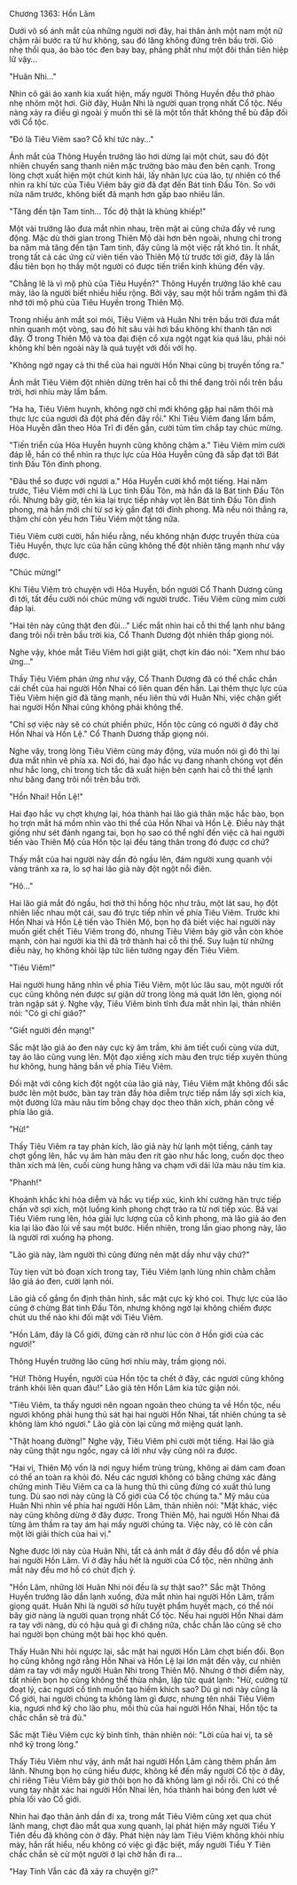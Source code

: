 




Chương 1363: Hồn Lâm


Dưới vô số ánh mắt của những người nơi đây, hai thân ảnh một nam một nữ chậm rãi bước ra từ hư không, sau đó lăng không đứng trên bầu trời. Gió nhẹ thổi qua, áo bào tóc đen bay bay, phảng phất như một đôi thần tiên hiệp lữ vậy…

"Huân Nhi…"

Nhìn cô gái áo xanh kia xuất hiện, mấy người Thông Huyền đều thở phào nhẹ nhõm một hơi. Giờ đây, Huân Nhi là người quan trọng nhất Cổ tộc. Nếu nàng xảy ra điều gì ngoài ý muốn thì sẽ là một tổn thất không thể bù đắp đối với Cổ tộc.

"Đó là Tiêu Viêm sao? Cỗ khí tức này…"

Ánh mắt của Thông Huyền trưởng lão hơi dừng lại một chút, sau đó đột nhiên chuyển sang thanh niên mặc trường bào màu đen bên cạnh. Trong lòng chợt xuất hiện một chút kinh hãi, lấy nhãn lực của lão, tự nhiên có thể nhìn ra khí tức của Tiêu Viêm bây giờ đã đạt đến Bát tinh Đấu Tôn. So với nửa năm trước, không biết đã mạnh hơn gấp bao nhiêu lần.

"Tăng đến tận Tam tinh… Tốc độ thật là khủng khiếp!"

Một vài trưởng lão đưa mắt nhìn nhau, trên mặt ai cũng chứa đầy vẻ rung động. Mặc dù thời gian trong Thiên Mộ dài hơn bên ngoài, nhưng chỉ trong ba năm mà tăng đến tận Tam tinh, đây cũng là một việc rất khó tin. Ít nhất, trong tất cả các ứng cử viên tiến vào Thiên Mộ từ trước tới giờ, đây là lần đầu tiên bọn họ thấy một người có được tiến triển kinh khủng đến vậy.

"Chẳng lẽ là vì mộ phủ của Tiêu Huyền?" Thông Huyền trưởng lão khẽ cau mày, lão là người biết nhiều hiểu rộng. Bởi vậy, sau một hồi trầm ngâm thì đã nhớ tới mộ phủ của Tiêu Huyền trong Thiên Mộ.

Trong nhiều ánh mắt soi mói, Tiêu Viêm và Huân Nhi trên bầu trời đưa mắt nhìn quanh một vòng, sau đó hít sâu vài hơi bầu không khí thanh tân nơi đây. Ở trong Thiên Mộ và tòa đại điện cổ xưa ngột ngạt kia quá lâu, phải nói không khí bên ngoài này là quá tuyệt với đối với họ.

"Không ngờ ngay cả thi thể của hai người Hồn Nhai cũng bị truyền tống ra."

Ánh mắt Tiêu Viêm đột nhiên dừng trên hai cỗ thi thể đang trôi nổi trên bầu trời, hơi nhíu mày lẩm bẩm.

"Ha ha, Tiêu Viêm huynh, không ngờ chỉ mới không gặp hai năm thôi mà thực lực của ngươi đã đột phá đến đây rồi." Khi Tiêu Viêm đang lẩm bẩm, Hỏa Huyễn dẫn theo Hỏa Trĩ đi đến gần, cười tủm tỉm chắp tay chúc mừng.

"Tiến triển của Hỏa Huyễn huynh cũng không chậm a." Tiêu Viêm mỉm cười đáp lễ, hắn có thể nhìn ra thực lực của Hỏa Huyễn cũng đã sắp đạt tới Bát tinh Đấu Tôn đỉnh phong.

"Đâu thể so được với ngươi a." Hỏa Huyễn cười khổ một tiếng. Hai năm trước, Tiêu Viêm mới chỉ là Lục tinh Đấu Tôn, mà hắn đã là Bát tinh Đấu Tôn rồi. Nhưng bây giờ, tên kia lại trực tiếp nhảy vọt lên Bát tinh Đấu Tôn đỉnh phong, mà hắn mới chỉ từ sơ kỳ gần đạt tới đỉnh phong. Mà nếu nói thẳng ra, thậm chí còn yếu hơn Tiêu Viêm một tầng nữa.

Tiêu Viêm cười cười, hắn hiểu rằng, nếu không nhận được truyền thừa của Tiêu Huyền, thực lực của hắn cũng không thể đột nhiên tăng mạnh như vậy được.

"Chúc mừng!"

Khi Tiêu Viêm trò chuyện với Hỏa Huyễn, bốn người Cổ Thanh Dương cũng đi tới, tất đều cười nói chúc mừng với người trước. Tiêu Viêm cũng mỉm cười đáp lại.

"Hai tên này cũng thật đen đủi…" Liếc mắt nhìn hai cỗ thi thể lạnh như băng đang trôi nổi trên bầu trời kia, Cổ Thanh Dương đột nhiên thấp giọng nói.

Nghe vậy, khóe mắt Tiêu Viêm hơi giật giật, chợt kín đáo nói: "Xem như báo ứng…"

Thấy Tiêu Viêm phản ứng như vậy, Cổ Thanh Dương đã có thể chắc chắn cái chết của hai người Hồn Nhai có liên quan đến hắn. Lại thêm thực lực của Tiêu Viêm hiện giờ đã tăng mạnh, nếu liên thủ với Huân Nhi, việc chặn giết hai người Hồn Nhai cũng không phải không thể.

"Chỉ sợ việc này sẽ có chút phiền phức, Hồn tộc cũng có người ở đây chờ Hồn Nhai và Hồn Lệ." Cổ Thanh Dương thấp giọng nói.

Nghe vậy, trong lòng Tiêu Viêm cũng máy động, vừa muốn nói gì đó thì lại đưa mắt nhìn về phía xa. Nơi đó, hai đạo hắc vụ đang nhanh chóng vọt đến như hắc long, chỉ trong tích tắc đã xuất hiện bên cạnh hai cỗ thi thể lạnh như băng đang trôi nổi trên bầu trời.

"Hồn Nhai! Hồn Lệ!"

Hai đạo hắc vụ chợt khựng lại, hóa thành hai lão giả thân mặc hắc bào, bọn họ trợn mắt há mồm nhìn vào thi thể của Hồn Nhai và Hồn Lệ. Điều này thật giống như sét đánh ngang tai, bọn họ sao có thể nghĩ đến việc cả hai người tiến vào Thiên Mộ của Hồn tộc lại đều táng thân trong đó được cơ chứ?

Thấy mắt của hai người này dần đỏ ngầu lên, đám người xung quanh vội vàng tránh xa ra, lo sợ hai lão già này đột ngột nổi điên.

"Hô…"

Hai lão giả mắt đỏ ngầu, hơi thở thì hồng hộc như trâu, một lát sau, họ đột nhiên liếc nhau một cái, sau đó trực tiếp nhìn về phía Tiêu Viêm. Trước khi Hồn Nhai và Hồn Lệ tiến vào Thiên Mộ, bọn họ đã biết việc hai người này muốn giết chết Tiêu Viêm trong đó, nhưng Tiêu Viêm bây giờ vẫn còn khỏe mạnh, còn hai người kia thì đã trở thành hai cỗ thi thể. Suy luận từ những điều này, họ không khỏi lập tức liên tưởng ngay đến Tiêu Viêm.

"Tiêu Viêm!"

Hai người hung hăng nhìn về phía Tiêu Viêm, một lúc lâu sau, một người rốt cục cũng không nén được sự giận dữ trong lòng mà quát lớn lên, giọng nói tràn ngập sát ý. Nghe vậy, Tiêu Viêm bình tĩnh đưa mắt nhìn lại, thản nhiên nói: "Có gì chỉ giáo?"

"Giết người đền mạng!"

Sắc mặt lão giả áo đen này cực kỳ âm trầm, khi âm tiết cuối cùng vừa dứt, tay áo lão cũng vung lên. Một đạo xiềng xích màu đen trực tiếp xuyên thủng hư không, hung hăng bắn về phía Tiêu Viêm.

Đối mặt với công kích đột ngột của lão giả này, Tiêu Viêm mặt không đổi sắc bước lên một bước, bàn tay tràn đầy hỏa diễm trực tiếp nắm lấy sợi xích kia, một đường lửa màu nâu tím bỗng chạy dọc theo thân xích, phản công về phía lão giả.

"Hừ!"

Thấy Tiêu Viêm ra tay phản kích, lão giả này hừ lạnh một tiếng, cánh tay chợt gồng lên, hắc vụ âm hàn màu đen rít gào như hắc long, cuốn dọc theo thân xích mà lên, cuối cùng hung hăng va chạm với dải lửa màu nâu tím kia.

"Phanh!"

Khoảnh khắc khi hỏa diễm và hắc vụ tiếp xúc, kình khí cường hãn trực tiếp chấn vỡ sợi xích, một luồng kình phong chợt trào ra từ nơi tiếp xúc. Bả vai Tiêu Viêm rung lên, hóa giải lực lượng của cỗ kình phong, mà lão giả áo đen kia lại lảo đảo lùi về sau một bước. Hiển nhiên, trong lần giao phong này, lão là người rơi xuống hạ phong.

"Lão già này, làm người thì cũng đừng nên mặt dầy như vậy chứ?"

Tùy tiẹn vứt bỏ đoạn xích trong tay, Tiêu Viêm lạnh lùng nhìn chằm chằm lão giả áo đen, cười lạnh nói.

Lão giả cố gắng ổn định thân hình, sắc mặt cực kỳ khó coi. Thực lực của lão cũng ở chừng Bát tinh Đấu Tôn, nhưng không ngờ lại không chiếm được chút ưu thế nào khi đối mặt với Tiêu Viêm.

"Hồn Lâm, đây là Cổ giới, đừng càn rỡ như lúc còn ở Hồn giới của các ngươi!"

Thông Huyền trưởng lão cũng hơi nhíu mày, trầm giọng nói.

"Hừ! Thông Huyền, người của Hồn tộc ta chết ở đây, các ngươi cũng không tránh khỏi liên quan đâu!" Lão giả tên Hồn Lâm kia tức giận nói.

"Tiêu Viêm, ta thấy ngươi nên ngoan ngoãn theo chúng ta về Hồn tộc, nếu ngươi không phải hung thủ sát hại hai người Hồn Nhai, tất nhiên chúng ta sẽ không làm khó ngươi." Lão giả còn lại cũng mở miệng quát lạnh.

"Thật hoang đường!" Nghe vậy, Tiêu Viêm phì cười một tiếng. Hai lão già này cũng thật ngu ngốc, ngay cả lời như vậy cũng nói ra được.

"Hai vị, Thiên Mộ vốn là nơi nguy hiểm trùng trùng, không ai dám cam đoan có thể an toàn ra khỏi đó. Nếu các ngươi không có bằng chứng xác đáng chứng minh Tiêu Viêm ca ca là hung thủ thì cũng đừng có xuất thủ lung tung. Dù sao nơi này cũng là Cổ giới của Cổ tộc chúng ta." Mỹ mâu của Huân Nhi nhìn về phía hai người Hồn Lâm, thản nhiên nói: "Mặt khác, việc này cũng không dừng ở đây được. Trong Thiên Mộ, hai người Hồn Nhai đã từng âm thầm ra tay ám hại mấy người chúng ta. Việc này, có lẽ còn cần một lời giải thích của hai vị."

Nghe được lời này của Huân Nhi, tất cả ánh mắt ở đây đều đổ dồn về phía hai người Hồn Lâm. Vì ở đây hầu hết là người của Cổ tộc, nên những ánh mắt này đều mơ hồ có chút địch ý.

"Hồn Lâm, những lời Huân Nhi nói đều là sự thật sao?" Sắc mặt Thông Huyền trưởng lão dần lạnh xuống, đứa mắt nhìn hai người Hồn Lâm, trầm giọng quát. Huân Nhi là người sở hữu tuyệt phẩm huyết mạch, có thể nói bây giờ nàng là người quan trọng nhất Cổ tộc. Nếu hai người Hồn Nhai dám ra tay với nàng, dù có hậu quả gì đi chăng nữa, chắc chắn lão cũng sẽ cho hai người bọn chúng một bài học khó quên.

Thấy Huân Nhi hỏi ngược lại, sắc mặt hai người Hồn Lâm chợt biến đổi. Bọn họ cũng không ngờ rằng Hồn Nhai và Hồn Lệ lại lớn mật đến vậy, cư nhiên dám ra tay với mấy người Huân Nhi trong Thiên Mộ. Nhưng ở thời điểm này, tất nhiên bọn họ cũng không thể thừa nhận, lập tức quát lạnh: "Hừ, cường từ đoạt lý, các ngươi cố tình muốn tạo hiềm khích sao? Dù gì nơi này cũng là Cổ giới, hai người chúng ta không làm gì được, nhưng tên nhãi Tiêu Viêm kia, ngươi nhớ kỹ cho lão phu, mối thù của hai người Hồn Nhai, Hồn tộc ta chắc chắn sẽ trả đủ."

Sắc mặt Tiêu Viêm cực kỳ bình tĩnh, thản nhiên nói: "Lời của hai vị, ta sẽ nhớ kỹ trong lòng."

Thấy Tiêu Viêm như vậy, ánh mắt hai người Hồn Lâm càng thêm phần âm lãnh. Nhưng bọn họ cũng hiểu được, không kể đến mấy người Cổ tộc ở đây, chỉ riêng Tiêu Viêm bây giờ thôi bọn họ đã không làm gì nổi rồi. Chỉ có thể vung tay nhặt xác hai người Hồn Nhai lên, hóa thành hai bóng đen lướt về phía lối vào Cổ giới.

Nhìn hai đạo thân ảnh dần đi xa, trong mắt Tiêu Viêm cũng xẹt qua chút lãnh mang, chợt đảo mắt qua xung quanh, lại phát hiện mấy người Tiểu Y Tiên đều đã không còn ở đây. Phát hiện này làm Tiêu Viêm không khỏi nhíu mày, hắn rất hiểu, nếu không có việc gì đặc biệt, mấy người Tiểu Y Tiên chắc chắn sẽ cử một người ở lại chờ hắn đi ra…

"Hay Tinh Vẫn các đã xảy ra chuyện gì?"




